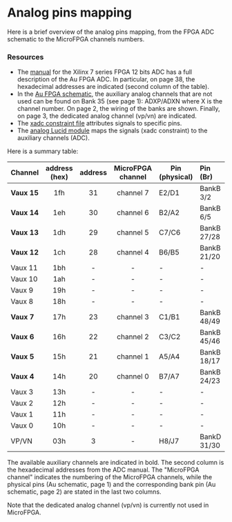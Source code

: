 # Analog pins mapping

Here is a brief overview of the analog pins mapping, from the FPGA ADC schematic to the MicroFPGA channels numbers.

### Resources

- The [manual](https://www.xilinx.com/support/documentation/user_guides/ug480_7Series_XADC.pdf) for the Xilinx 7 series FPGA 12 bits ADC has a full description of the Au FPGA ADC. In particular, on page 38, the hexadecimal addresses are indicated (second column of the table).
- In the [Au FPGA schematic](https://cdn.shopify.com/s/files/1/2702/8766/files/alchitry_au_sch.pdf?1474573937723901827), the auxiliary analog channels that are not used can be found on Bank 35 (see page 1): ADXP/ADXN where X is the channel number. On page 2, the wiring of the banks are shown. Finally, on page 3, the dedicated analog channel (vp/vn) are indicated. 
- The [xadc constraint file](https://github.com/jdeschamps/MicroFPGA/blob/master/Au_firmware/constraint/xadc.xdc) attributes signals to specific pins.
- The [analog Lucid module](https://github.com/jdeschamps/MicroFPGA/blob/master/Au_firmware/source/analog.luc) maps the signals (xadc constraint) to the auxiliary channels (ADC).

Here is a summary table:

| **Channel** | **address <br />(hex)** | **address** | MicroFPGA channel | Pin (physical) | Pin (Br)    |
| ----------- | :---------------------: | :---------: | :---------------: | -------------- | :---------- |
| **Vaux 15** |           1fh           |     31      |     channel 7     | E2/D1          | BankB 3/2   |
| **Vaux 14** |           1eh           |     30      |     channel 6     | B2/A2          | BankB 6/5   |
| **Vaux 13** |           1dh           |     29      |     channel 5     | C7/C6          | BankB 27/28 |
| **Vaux 12** |           1ch           |     28      |     channel 4     | B6/B5          | BankB 21/20 |
| Vaux 11     |           1bh           |      -      |         -         | -              | -           |
| Vaux 10     |           1ah           |      -      |         -         | -              | -           |
| Vaux 9      |           19h           |      -      |         -         | -              | -           |
| Vaux 8      |           18h           |      -      |         -         | -              | -           |
| **Vaux 7**  |           17h           |     23      |     channel 3     | C1/B1          | BankB 48/49 |
| **Vaux 6**  |           16h           |     22      |     channel 2     | C3/C2          | BankB 45/46 |
| **Vaux 5**  |           15h           |     21      |     channel 1     | A5/A4          | BankB 18/17 |
| **Vaux 4**  |           14h           |     20      |     channel 0     | B7/A7          | BankB 24/23 |
| Vaux 3      |           13h           |      -      |         -         | -              | -           |
| Vaux 2      |           12h           |      -      |         -         | -              | -           |
| Vaux 1      |           11h           |      -      |         -         | -              | -           |
| Vaux 0      |           10h           |      -      |         -         | -              | -           |
| VP/VN       |           03h           |      3      |         -         | H8/J7          | BankD 31/30 |

The available auxiliary channels are indicated in bold. The second column is the hexadecimal addresses from the ADC manual. The "MicroFPGA channel" indicates the numbering of the MicroFPGA channels, while the physical pins (Au schematic, page 1) and the corresponding bank pin (Au schematic, page 2) are stated in the last two columns.

Note that the dedicated analog channel (vp/vn) is currently not used in MicroFPGA.